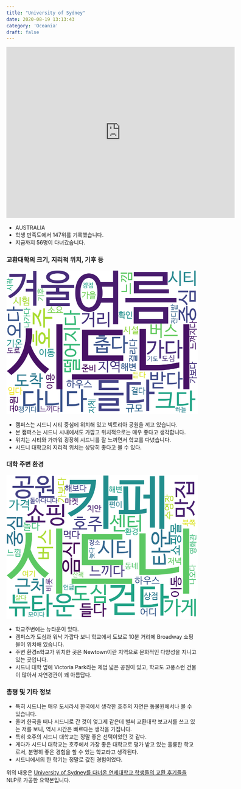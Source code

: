 ```yaml
---
title: "University of Sydney"
date: 2020-08-19 13:13:43
category: 'Oceania'
draft: false
---
```


<iframe
width="600"
height="450"
frameborder="0" style="border:0"
src="https://www.google.com/maps/embed/v1/place?key=AIzaSyC9e1AME-pVmWC4hBpFdu5S4dKzyepa3HQ&q=University+of+Sydney&center=-33.888574799999994,151.1873494&zoom=14" allowfullscreen>
</iframe>

* AUSTRALIA
* 학생 만족도에서 147위를 기록했습니다.
* 지금까지 56명이 다녀갔습니다. 

### 교환대학의 크기, 지리적 위치, 기후 등

![gen_info-WordCloud](../univ_wordclouds_okt/gen_info/AU000015_gen_info_okt.png)

* 캠퍼스는 시드니 시티 중심에 위치해 있고 빅토리아 공원을 끼고 있습니다.
* 본 캠퍼스는 시드니 시내에서도 가깝고 위치적으로는 매우 좋다고 생각합니다.
* 위치는 시티와 가까워 굉장히 시드니를 잘 느끼면서 학교를 다녔습니다.
* 시드니 대학교의 지리적 위치는 상당히 좋다고 볼 수 있다.


### 대학 주변 환경

![env_info-WordCloud](../univ_wordclouds_okt/env_info/AU000015_env_info_okt.png)

* 학교주변에는 뉴타운이 있다.
* 캠퍼스가 도심과 워낙 가깝다 보니 학교에서 도보로 10분 거리에 Broadway 쇼핑몰이 위치해 있습니다.
* 주변 환경n학교가 위치한 곳은 Newtown이란 지역으로 문화적인 다양성을 지니고 있는 곳입니다.
* 시드니 대학 옆에 Victoria Park라는 제법 넓은 공원이 있고, 학교도 고풍스런 건물이 많아서 자연경관이 꽤 아름답다.


### 총평 및 기타 정보 
* 특히 시드니는 매우 도시라서 한국에서 생각한 호주의 자연은 동물원에서나 볼 수 있습니다.
* 울며 한국을 떠나 시드니로 간 것이 엊그제 같은데 벌써 교환대학 보고서를 쓰고 있는 저를 보니, 역시 시간은 빠르다는 생각을 가집니다.
* 특히 호주의 시드니 대학교는 정말 좋은 선택이었던 것 같다.
* 게다가 시드니 대학교는 호주에서 가장 좋은 대학교로 평가 받고 있는 훌륭한 학교로서, 분명히 좋은 경험을 할 수 있는 학교라고 생각된다.
* 시드니에서의 한 학기는 정말로 값진 경험이었다.


위의 내용은 [University of Sydney를 다녀온 연세대학교 학생들의 교환 후기들을](http://oia.yonsei.ac.kr/partner/expReport.asp?ucode=AU000015&bgbn=A) NLP로 가공한 요약본입니다. 

